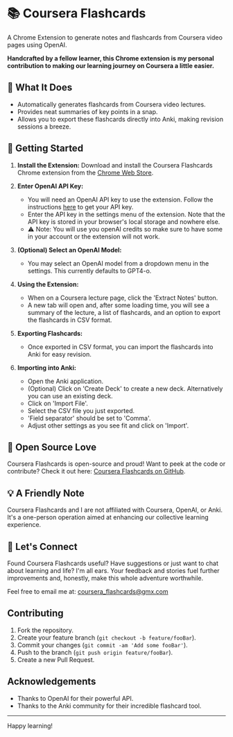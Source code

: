 # 📚 Coursera Flashcards

A Chrome Extension to generate notes and flashcards from Coursera video pages using OpenAI.

**Handcrafted by a fellow learner, this Chrome extension is my personal contribution to making our learning journey on Coursera a little easier.**

## 🤖 What It Does

- Automatically generates flashcards from Coursera video lectures.
- Provides neat summaries of key points in a snap.
- Allows you to export these flashcards directly into Anki, making revision sessions a breeze.

## 🚀 Getting Started

1. **Install the Extension:** Download and install the Coursera Flashcards Chrome extension from the [Chrome Web Store](https://chromewebstore.google.com/detail/coursera-flashcards/eaplkplofnolbedgfagghphdngkcplea?hl=en-US).

2. **Enter OpenAI API Key:**
    - You will need an OpenAI API key to use the extension. Follow the instructions [here](https://help.openai.com/en/articles/4936850-where-do-i-find-my-openai-api-key) to get your API key.
    - Enter the API key in the settings menu of the extension. Note that the API key is stored in your browser's local storage and nowhere else.
    - :warning: Note: You will use you openAI credits so make sure to have some in your account or the extension will not work.

3. **(Optional) Select an OpenAI Model:**
    - You may select an OpenAI model from a dropdown menu in the settings. This currently defaults to GPT4-o.

4. **Using the Extension:**
    - When on a Coursera lecture page, click the 'Extract Notes' button.
    - A new tab will open and, after some loading time, you will see a summary of the lecture, a list of flashcards, and an option to export the flashcards in CSV format.

5. **Exporting Flashcards:**
    - Once exported in CSV format, you can import the flashcards into Anki for easy revision.

6. **Importing into Anki:**
    - Open the Anki application.
    - (Optional) Click on 'Create Deck' to create a new deck. Alternatively you can use an existing deck.
    - Click on 'Import File'.
    - Select the CSV file you just exported.
    - 'Field separator' should be set to 'Comma'.
    - Adjust other settings as you see fit and click on 'Import'.

## 🔗 Open Source Love

Coursera Flashcards is open-source and proud! Want to peek at the code or contribute? Check it out here: [Coursera Flashcards on GitHub](https://github.com/vadpiccini/coursera_flashcards).

## 💡 A Friendly Note

Coursera Flashcards and I are not affiliated with Coursera, OpenAI, or Anki. It's a one-person operation aimed at enhancing our collective learning experience.

## 💌 Let's Connect

Found Coursera Flashcards useful? Have suggestions or just want to chat about learning and life? I'm all ears. Your feedback and stories fuel further improvements and, honestly, make this whole adventure worthwhile.

Feel free to email me at: coursera_flashcards@gmx.com

## Contributing

1. Fork the repository.
2. Create your feature branch (`git checkout -b feature/fooBar`).
3. Commit your changes (`git commit -am 'Add some fooBar'`).
4. Push to the branch (`git push origin feature/fooBar`).
5. Create a new Pull Request.

## Acknowledgements

- Thanks to OpenAI for their powerful API.
- Thanks to the Anki community for their incredible flashcard tool.

---

Happy learning!


